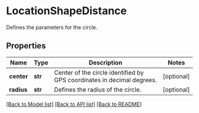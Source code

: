 # LocationShapeDistance

Defines the parameters for the circle.

## Properties

Name | Type | Description | Notes
------------ | ------------- | ------------- | -------------
**center** | **str** | Center of the circle identified by GPS coordinates in decimal degrees. | [optional] 
**radius** | **str** | Defines the radius of the circle. | [optional] 

[[Back to Model list]](../README.md#documentation-for-models) [[Back to API list]](../README.md#documentation-for-api-endpoints) [[Back to README]](../README.md)


